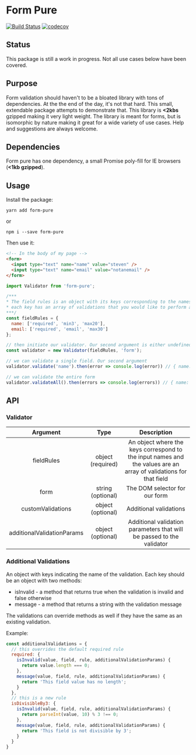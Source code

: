 # Form Pure
[![Build Status](https://travis-ci.org/sscaff1/form-proof.svg?branch=master)](https://travis-ci.org/sscaff1/form-proof) [![codecov](https://codecov.io/gh/sscaff1/form-proof/branch/master/graph/badge.svg)](https://codecov.io/gh/sscaff1/form-proof)

## Status
This package is still a work in progress. Not all use cases below have been covered.

## Purpose
Form validation should haven't to be a bloated library with tons of dependencies. At the the end of the day, it's not that hard. This small, extendable package attempts to demonstrate that. This library is **<2kbs** gzipped making it very light weight. The library is meant for forms, but is isomorphic by nature making it great for a wide variety of use cases. Help and suggestions are always welcome.

## Dependencies
Form pure has one dependency, a small Promise poly-fill for IE browsers (**<1kb gzipped**).

## Usage
Install the package:

```
yarn add form-pure
```

or

```
npm i --save form-pure
```

Then use it:

```html
<!-- In the body of my page -->
<form>
  <input type="text" name="name" value="steven" />
  <input type="text" name="email" value="notanemail" />
</form>
```

```js
import Validator from 'form-pure';

/***
* The field rules is an object with its keys corresponding to the names of our form inputs
* each key has an array of validations that you would like to perform against the input.
***/
const fieldRules = {
  name: ['required', 'min3', 'max20'],
  email: ['required', 'email', 'max30']
};

// then initiate our validator. Our second argument is either undefined or can be the selector for our form.
const validator = new Validator(fieldRules, 'form');

// we can validate a single field. Our second argument 
validator.validate('name').then(error => console.log(error)) // { name: [] }

// we can validate the entire form
validator.validateAll().then(errors => console.log(errors)) // { name: [], email: ['You must provide a valid email address.'] };
```

## API
### Validator
| Argument | Type | Description |
| :---: | :---: | :------: |
| fieldRules | object (required) | An object where the keys correspond to the input names and the values are an array of validations for that field |
| form | string (optional) | The DOM selector for our form |
| customValidations | object (optional) | Additional validations |
| additionalValidationParams | object (optional) | Additional validation parameters that will be passed to the validator |

### Additional Validations
An object with keys indicating the name of the validation. Each key should be an object with two methods:
* isInvalid - a method that returns true when the validation is invalid and false otherwise
* message - a method that returns a string with the validation message

The validations can override methods as well if they have the same as an existing validation.

Example:

```js
const additionalValidations = {
  // this overrides the default required rule
  required: {
    isInvalid(value, field, rule, additionalValidationParams) {
      return value.length === 0;
    },
    message(value, field, rule, additionalValidationParams) {
      return 'This field value has no length';
    }
  },
  // this is a new rule
  isDivisibleBy3: {
    isInvalid(value, field, rule, additionalValidationParams) {
      return parseInt(value, 10) % 3 !== 0;
    },
    message(value, field, rule, additionalValidationParams) {
      return 'This field is not divisible by 3';
    }
  }
}
```
